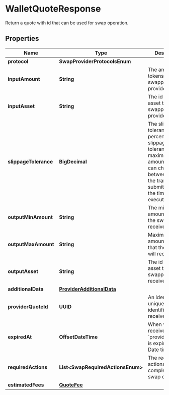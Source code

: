 

# WalletQuoteResponse

Return a quote with id that can be used for swap operation.

## Properties

| Name | Type | Description | Notes |
|------------ | ------------- | ------------- | -------------|
|**protocol** | **SwapProviderProtocolsEnum** |  |  |
|**inputAmount** | **String** | The amount of tokens the swapper will provide |  |
|**inputAsset** | **String** | The id of the asset the swapper will provide |  |
|**slippageTolerance** | **BigDecimal** | The slippage tolerance is a percentage. The slippage tolerance is the maximum amount the price can change between the time the transaction is submitted and the time it is executed |  |
|**outputMinAmount** | **String** | The minimum amount of tokens the swapper will receive |  |
|**outputMaxAmount** | **String** | Maximum amount of tokens that the swapper will receive |  |
|**outputAsset** | **String** | The id of the asset the swapper will receive |  |
|**additionalData** | [**ProviderAdditionalData**](ProviderAdditionalData.md) |  |  |
|**providerQuoteId** | **UUID** | An identifier that uniquely identifies the received quote |  |
|**expiredAt** | **OffsetDateTime** | When was the received &#x60;providerQuoteId&#x60; is expired (ISO Date time). |  |
|**requiredActions** | **List&lt;SwapRequiredActionsEnum&gt;** | The required actions for completing a swap operation |  |
|**estimatedFees** | [**QuoteFee**](QuoteFee.md) |  |  |



